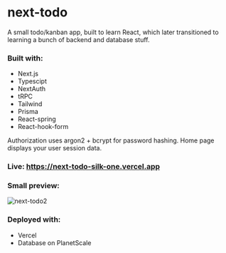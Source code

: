 # next-todo
A small todo/kanban app, built to learn React, which later transitioned to learning a bunch of backend and database stuff. 

### Built with: 
  - Next.js
  - Typescipt
  - NextAuth
  - tRPC
  - Tailwind
  - Prisma
  - React-spring
  - React-hook-form
  
 Authorization uses argon2 + bcrypt for password hashing. Home page displays your user session data.
 
 ### Live: https://next-todo-silk-one.vercel.app
  
### Small preview: 
![next-todo2](https://media1.giphy.com/media/45VVSReryRshipYRIr/giphy.gif)

### Deployed with: 
  - Vercel
  - Database on PlanetScale
